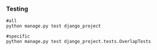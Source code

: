 ### Testing

```
#all
python manage.py test django_project

#specific
python manage.py test django_project.tests.OverlapTests
```


